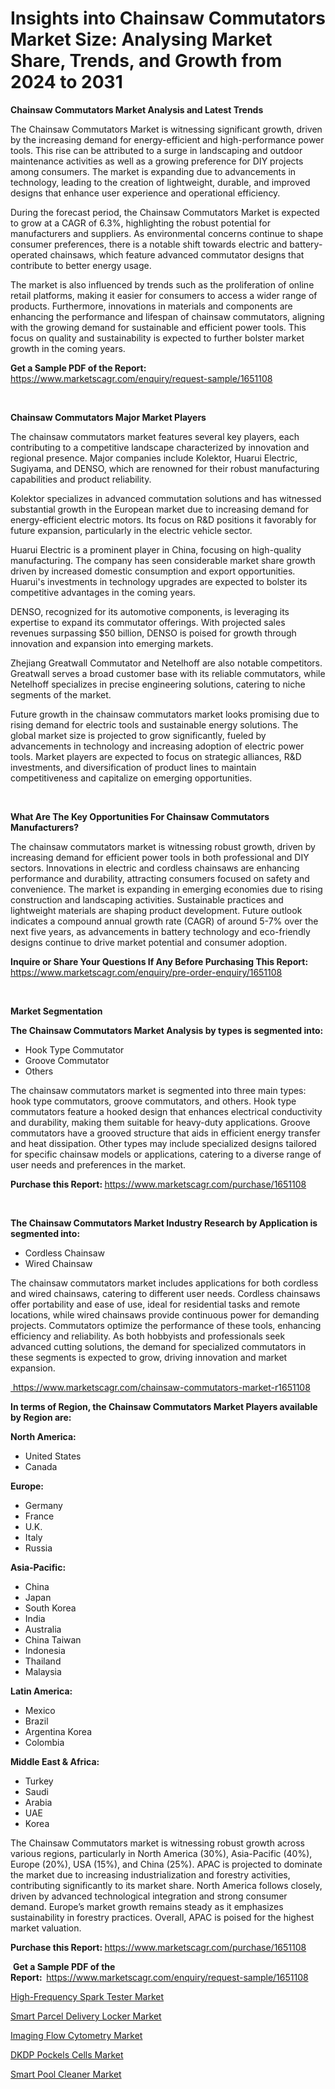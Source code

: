 <p><h1>Insights into Chainsaw Commutators Market Size: Analysing Market Share, Trends, and Growth from 2024 to 2031</h1></p><p><strong>Chainsaw Commutators Market Analysis and Latest Trends</strong></p>
<p><p>The Chainsaw Commutators Market is witnessing significant growth, driven by the increasing demand for energy-efficient and high-performance power tools. This rise can be attributed to a surge in landscaping and outdoor maintenance activities as well as a growing preference for DIY projects among consumers. The market is expanding due to advancements in technology, leading to the creation of lightweight, durable, and improved designs that enhance user experience and operational efficiency.</p><p>During the forecast period, the Chainsaw Commutators Market is expected to grow at a CAGR of 6.3%, highlighting the robust potential for manufacturers and suppliers. As environmental concerns continue to shape consumer preferences, there is a notable shift towards electric and battery-operated chainsaws, which feature advanced commutator designs that contribute to better energy usage.</p><p>The market is also influenced by trends such as the proliferation of online retail platforms, making it easier for consumers to access a wider range of products. Furthermore, innovations in materials and components are enhancing the performance and lifespan of chainsaw commutators, aligning with the growing demand for sustainable and efficient power tools. This focus on quality and sustainability is expected to further bolster market growth in the coming years.</p></p>
<p><strong>Get a Sample PDF of the Report:&nbsp;</strong> <a href="https://www.marketscagr.com/enquiry/request-sample/1651108?utm_campaign=1422&utm_medium=2&utm_source=Github&utm_content=ia&utm_term=18102024&utm_id=chainsaw-commutators">https://www.marketscagr.com/enquiry/request-sample/1651108</a></p>
<p>&nbsp;</p>
<p><strong>Chainsaw Commutators Major Market Players</strong></p>
<p><p>The chainsaw commutators market features several key players, each contributing to a competitive landscape characterized by innovation and regional presence. Major companies include Kolektor, Huarui Electric, Sugiyama, and DENSO, which are renowned for their robust manufacturing capabilities and product reliability.</p><p>Kolektor specializes in advanced commutation solutions and has witnessed substantial growth in the European market due to increasing demand for energy-efficient electric motors. Its focus on R&D positions it favorably for future expansion, particularly in the electric vehicle sector.</p><p>Huarui Electric is a prominent player in China, focusing on high-quality manufacturing. The company has seen considerable market share growth driven by increased domestic consumption and export opportunities. Huarui's investments in technology upgrades are expected to bolster its competitive advantages in the coming years.</p><p>DENSO, recognized for its automotive components, is leveraging its expertise to expand its commutator offerings. With projected sales revenues surpassing $50 billion, DENSO is poised for growth through innovation and expansion into emerging markets.</p><p>Zhejiang Greatwall Commutator and Netelhoff are also notable competitors. Greatwall serves a broad customer base with its reliable commutators, while Netelhoff specializes in precise engineering solutions, catering to niche segments of the market.</p><p>Future growth in the chainsaw commutators market looks promising due to rising demand for electric tools and sustainable energy solutions. The global market size is projected to grow significantly, fueled by advancements in technology and increasing adoption of electric power tools. Market players are expected to focus on strategic alliances, R&D investments, and diversification of product lines to maintain competitiveness and capitalize on emerging opportunities.</p></p>
<p>&nbsp;</p>
<p><strong>What Are The Key Opportunities For Chainsaw Commutators Manufacturers?</strong></p>
<p><p>The chainsaw commutators market is witnessing robust growth, driven by increasing demand for efficient power tools in both professional and DIY sectors. Innovations in electric and cordless chainsaws are enhancing performance and durability, attracting consumers focused on safety and convenience. The market is expanding in emerging economies due to rising construction and landscaping activities. Sustainable practices and lightweight materials are shaping product development. Future outlook indicates a compound annual growth rate (CAGR) of around 5-7% over the next five years, as advancements in battery technology and eco-friendly designs continue to drive market potential and consumer adoption.</p></p>
<p><strong>Inquire or Share Your Questions If Any Before Purchasing This Report:</strong> <a href="https://www.marketscagr.com/enquiry/pre-order-enquiry/1651108?utm_campaign=1422&utm_medium=2&utm_source=Github&utm_content=ia&utm_term=18102024&utm_id=chainsaw-commutators">https://www.marketscagr.com/enquiry/pre-order-enquiry/1651108</a></p>
<p>&nbsp;</p>
<p><strong>Market Segmentation</strong></p>
<p><strong>The Chainsaw Commutators Market Analysis by types is segmented into:</strong></p>
<p><ul><li>Hook Type Commutator</li><li>Groove Commutator</li><li>Others</li></ul></p>
<p><p>The chainsaw commutators market is segmented into three main types: hook type commutators, groove commutators, and others. Hook type commutators feature a hooked design that enhances electrical conductivity and durability, making them suitable for heavy-duty applications. Groove commutators have a grooved structure that aids in efficient energy transfer and heat dissipation. Other types may include specialized designs tailored for specific chainsaw models or applications, catering to a diverse range of user needs and preferences in the market.</p></p>
<p><strong>Purchase this Report:&nbsp;</strong><a href="https://www.marketscagr.com/purchase/1651108?utm_campaign=1422&utm_medium=2&utm_source=Github&utm_content=ia&utm_term=18102024&utm_id=chainsaw-commutators">https://www.marketscagr.com/purchase/1651108</a></p>
<p>&nbsp;</p>
<p><strong>The Chainsaw Commutators Market Industry Research by Application is segmented into:</strong></p>
<p><ul><li>Cordless Chainsaw</li><li>Wired Chainsaw</li></ul></p>
<p><p>The chainsaw commutators market includes applications for both cordless and wired chainsaws, catering to different user needs. Cordless chainsaws offer portability and ease of use, ideal for residential tasks and remote locations, while wired chainsaws provide continuous power for demanding projects. Commutators optimize the performance of these tools, enhancing efficiency and reliability. As both hobbyists and professionals seek advanced cutting solutions, the demand for specialized commutators in these segments is expected to grow, driving innovation and market expansion.</p></p>
<p><a href="https://www.marketscagr.com/chainsaw-commutators-market-r1651108?utm_campaign=1422&utm_medium=2&utm_source=Github&utm_content=ia&utm_term=18102024&utm_id=chainsaw-commutators">&nbsp;https://www.marketscagr.com/chainsaw-commutators-market-r1651108</a></p>
<p><strong>In terms of Region, the Chainsaw Commutators Market Players available by Region are:</strong></p>
<p>
    <p> <strong> North America: </strong>
        <ul>
            <li>United States</li>
            <li>Canada</li>
        </ul>
        </p> 
    <p> <strong> Europe: </strong>
        <ul>
            <li>Germany</li>
            <li>France</li>
            <li>U.K.</li>
            <li>Italy</li>
            <li>Russia</li>
        </ul>
        </p> 
    <p> <strong> Asia-Pacific: </strong>
        <ul>
            <li>China</li>
            <li>Japan</li>
            <li>South Korea</li>
            <li>India</li>
            <li>Australia</li>
            <li>China Taiwan</li>
            <li>Indonesia</li>
            <li>Thailand</li>
            <li>Malaysia</li>
        </ul>
        </p> 
    <p> <strong> Latin America: </strong>
        <ul>
            <li>Mexico</li>
            <li>Brazil</li>
            <li>Argentina Korea</li>
            <li>Colombia</li>
        </ul>
        </p> 
    <p> <strong> Middle East & Africa: </strong>
        <ul>
            <li>Turkey</li>
            <li>Saudi</li>
            <li>Arabia</li>
            <li>UAE</li>
            <li>Korea</li>
        </ul>
    </p>
    </p>
<p><p>The Chainsaw Commutators market is witnessing robust growth across various regions, particularly in North America (30%), Asia-Pacific (40%), Europe (20%), USA (15%), and China (25%). APAC is projected to dominate the market due to increasing industrialization and forestry activities, contributing significantly to its market share. North America follows closely, driven by advanced technological integration and strong consumer demand. Europe’s market growth remains steady as it emphasizes sustainability in forestry practices. Overall, APAC is poised for the highest market valuation.</p></p>
<p><strong>Purchase this Report: </strong><a href="https://www.marketscagr.com/purchase/1651108?utm_campaign=1422&utm_medium=2&utm_source=Github&utm_content=ia&utm_term=18102024&utm_id=chainsaw-commutators">https://www.marketscagr.com/purchase/1651108</a></p>
<p>&nbsp;<strong>Get a Sample PDF of the Report:&nbsp;&nbsp;</strong><a href="https://www.marketscagr.com/enquiry/request-sample/1651108?utm_campaign=1422&utm_medium=2&utm_source=Github&utm_content=ia&utm_term=18102024&utm_id=chainsaw-commutators">https://www.marketscagr.com/enquiry/request-sample/1651108</a></p>
<p><strong></strong></p>
<p><p><a href="https://github.com/dringals/Market-Research-Report-List-6/blob/main/high-frequency-spark-tester-market.md?utm_campaign=1422&utm_medium=2&utm_source=Github&utm_content=ia&utm_term=18102024&utm_id=chainsaw-commutators">High-Frequency Spark Tester Market</a></p><p><a href="https://issuu.com/reportprime-2/docs/smart-parcel-delivery-locker-market_bbbeb120fa37fa?utm_campaign=1422&utm_medium=2&utm_source=Github&utm_content=ia&utm_term=18102024&utm_id=chainsaw-commutators">Smart Parcel Delivery Locker Market</a></p><p><a href="https://issuu.com/reportprime-2/docs/imaging-flow-cytometry-market-size-_19ef942744404a?utm_campaign=1422&utm_medium=2&utm_source=Github&utm_content=ia&utm_term=18102024&utm_id=chainsaw-commutators">Imaging Flow Cytometry Market</a></p><p><a href="https://www.linkedin.com/pulse/dkdp-pockels-cells-market-trends-strategic-insights-2024--inref?utm_campaign=1422&utm_medium=2&utm_source=Github&utm_content=ia&utm_term=18102024&utm_id=chainsaw-commutators">DKDP Pockels Cells Market</a></p><p><a href="https://www.linkedin.com/pulse/smart-pool-cleaner-market-emerging-trends-future-prospects-period-2jygf?utm_campaign=1422&utm_medium=2&utm_source=Github&utm_content=ia&utm_term=18102024&utm_id=chainsaw-commutators">Smart Pool Cleaner Market</a></p></p>